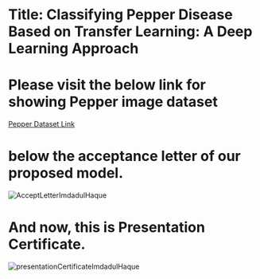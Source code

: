 # Title: Classifying Pepper Disease Based on Transfer Learning: A Deep Learning Approach


<!-- # Available in online
This Publication is available in online by **IEEE** and please [CLICK HERE](https://ieeexplore.ieee.org/document/9316106/keywords?fbclid=IwAR0TXmqPbCVlM7Lifsf9zOWByYZ6CdmPwHKBQf070bmOyrr_sG6q42h16d8#keywords) to show our publication. -->

# Please visit the below link for showing Pepper image dataset
[Pepper Dataset Link](https://github.com/imdadulhaque1/Pepper_Dataset)

# below the acceptance letter of our proposed model.
![AcceptLetterImdadulHaque](https://user-images.githubusercontent.com/45633928/167692368-0b2a4e6e-f590-4c03-8304-8107e75455df.png)

# And now, this is Presentation Certificate.
![presentationCertificateImdadulHaque](https://user-images.githubusercontent.com/45633928/167692099-373f9594-e63f-4845-8184-da54074b26b9.png)

<!-- # Referance -->
